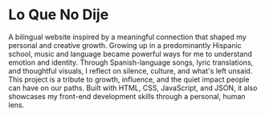 # Lo Que No Dije 
A bilingual website inspired by a meaningful connection that shaped my personal and creative growth. Growing up in a predominantly Hispanic school, music and language became powerful ways for me to understand emotion and identity. Through Spanish-language songs, lyric translations, and thoughtful visuals, I reflect on silence, culture, and what's left unsaid. This project is a tribute to growth, influence, and the quiet impact people can have on our paths. Built with HTML, CSS, JavaScript, and JSON, it also showcases my front-end development skills through a personal, human lens.
